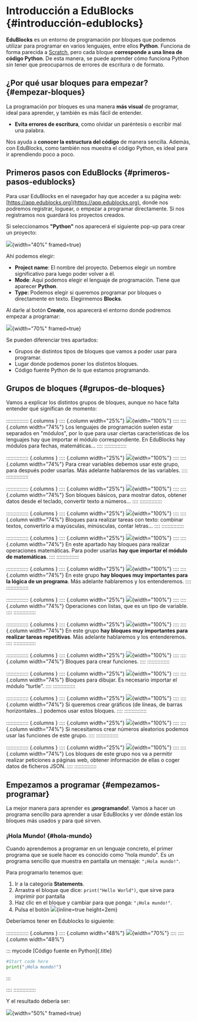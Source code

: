
# Introducción a EduBlocks {#introducción-edublocks}

**EduBlocks** es un entorno de programación por bloques que podemos utilizar para programar en varios lenguajes, entre ellos **Python**. Funciona de forma parecida a [Scratch](https://scratch.mit.edu/), pero cada bloque **corresponde a una línea de código Python**. De esta manera, se puede aprender cómo funciona Python sin tener que preocuparnos de errores de escritura o de formato.


## ¿Por qué usar bloques para empezar? {#empezar-bloques}

La programación por bloques es una manera **más visual** de programar, ideal para aprender, y también es más fácil de entender.
- **Evita errores de escritura**, como olvidar un paréntesis o escribir mal una palabra.

Nos ayuda a **conocer la estructura del código** de manera sencilla. Además, con EduBlocks, como también nos muestra el código Python, es ideal para ir aprendiendo poco a poco.


## Primeros pasos con EduBlocks {#primeros-pasos-edublocks}

Para usar EduBlocks en el navegador hay que acceder a su página web: [https://app.edublocks.org](https://app.edublocks.org), donde nos podremos registrar, loguear, o empezar a programar directamente. Si nos registramos nos guardará los proyectos creados.

Si seleccionamos **"Python"** nos aparecerá el siguiente pop-up para crear un proyecto:

![](img/introduccion_programacion/edublocks_project.png){width="40%" framed=true}

Ahí podemos elegir:

- **Project name**: El nombre del proyecto. Debemos elegir un nombre significativo para luego poder volver a él.
- **Mode**: Aquí podemos elegir el lenguaje de programación. Tiene que aparecer **Python**.
- **Type**: Podemos elegir si queremos programar por bloques o directamente en texto. Elegirmemos **Blocks**.

Al darle al botón **Create**, nos aparecerá el entorno donde podremos empezar a programar:

![](img/introduccion_programacion/edublocks_entorno.png){width="70%" framed=true}

Se pueden diferenciar tres apartados:

- Grupos de distintos tipos de bloques que vamos a poder usar para programar.
- Lugar donde podemos poner los distintos bloques.
- Código fuente Python de lo que estamos programando.


## Grupos de bloques {#grupos-de-bloques}

Vamos a explicar los distintos grupos de bloques, aunque no hace falta entender qué significan de momento:


::::::::::::::: {.columns }
:::: {.column width="25%"}
![](img/introduccion_programacion/edublocks_imports.png){width="100%"}
::::
:::: {.column width="74%"}
Los lenguajes de programación suelen estar separados en "módulos", por lo que para usar ciertas características de los lenguajes hay que importar el módulo correspondiente. En EduBlocks hay módulos para fechas, matemáticas...
::::
:::::::::::::::


::::::::::::::: {.columns }
:::: {.column width="25%"}
![](img/introduccion_programacion/edublocks_variables.png){width="100%"}
::::
:::: {.column width="74%"}
Para crear variables debemos usar este grupo, para después poder usarlas. Más adelante hablaremos de las variables.
::::
:::::::::::::::



::::::::::::::: {.columns }
:::: {.column width="25%"}
![](img/introduccion_programacion/edublocks_statements.png){width="100%"}
::::
:::: {.column width="74%"}
Son bloques básicos, para mostrar datos, obtener datos desde el teclado, convertir texto a números...
::::
:::::::::::::::


::::::::::::::: {.columns }
:::: {.column width="25%"}
![](img/introduccion_programacion/edublocks_text.png){width="100%"}
::::
:::: {.column width="74%"}
Bloques para realizar tareas con texto: combinar textos, convertirlo a mayúsculas, minúsculas, contar letras...
::::
:::::::::::::::


::::::::::::::: {.columns }
:::: {.column width="25%"}
![](img/introduccion_programacion/edublocks_math.png){width="100%"}
::::
:::: {.column width="74%"}
En este apartado hay bloques para realizar operaciones matemáticas. Para poder usarlas **hay que importar el módulo de matemáticas**.
::::
:::::::::::::::


::::::::::::::: {.columns }
:::: {.column width="25%"}
![](img/introduccion_programacion/edublocks_logic.png){width="100%"}
::::
:::: {.column width="74%"}
En este grupo **hay bloques muy importantes para la lógica de un programa**. Más adelante hablaremos y los entenderemos.
::::
:::::::::::::::


::::::::::::::: {.columns }
:::: {.column width="25%"}
![](img/introduccion_programacion/edublocks_lists.png){width="100%"}
::::
:::: {.column width="74%"}
Operaciones con listas, que es un tipo de variable.
::::
:::::::::::::::


::::::::::::::: {.columns }
:::: {.column width="25%"}
![](img/introduccion_programacion/edublocks_loops.png){width="100%"}
::::
:::: {.column width="74%"}
En este grupo **hay bloques muy importantes para realizar tareas repetitivas**. Más adelante hablaremos y los entenderemos.
::::
:::::::::::::::


::::::::::::::: {.columns }
:::: {.column width="25%"}
![](img/introduccion_programacion/edublocks_definitions.png){width="100%"}
::::
:::: {.column width="74%"}
Bloques para crear funciones.
::::
:::::::::::::::

::::::::::::::: {.columns }
:::: {.column width="25%"}
![](img/introduccion_programacion/edublocks_turtle.png){width="100%"}
::::
:::: {.column width="74%"}
Bloques para dibujar. Es necesario importar el módulo "turtle".
::::
:::::::::::::::


::::::::::::::: {.columns }
:::: {.column width="25%"}
![](img/introduccion_programacion/edublocks_graphs.png){width="100%"}
::::
:::: {.column width="74%"}
Si queremos crear gráficos (de líneas, de barras horizontales...) podemos usar estos bloques.
::::
:::::::::::::::

::::::::::::::: {.columns }
:::: {.column width="25%"}
![](img/introduccion_programacion/edublocks_random.png){width="100%"}
::::
:::: {.column width="74%"}
Si necesitamos crear números aleatorios podemos usar las funciones de este grupo.
::::
:::::::::::::::


::::::::::::::: {.columns }
:::: {.column width="25%"}
![](img/introduccion_programacion/edublocks_requests.png){width="100%"}
::::
:::: {.column width="74%"}
Los bloques de este grupo nos va a permitir realizar peticiones a páginas web, obtener información de ellas o coger datos de ficheros JSON.
::::
:::::::::::::::


## Empezamos a programar {#empezamos-programar}

La mejor manera para aprender es **¡programando!**. Vamos a hacer un programa sencillo para aprender a usar EduBlocks y ver dónde están los bloques más usados y para qué sirven.

### ¡Hola Mundo! {#hola-mundo}

Cuando aprendemos a programar en un lenguaje concreto, el primer programa que se suele hacer es conocido como "hola mundo". Es un programa sencillo que muestra en pantalla un mensaje: `"¡Hola mundo!"`.

Para programarlo tenemos que:

1. Ir a la categoría **Statements**.
2. Arrastra el bloque que dice: `print("Hello World")`, que sirve para imprimir por pantalla
3. Haz clic en el bloque y cambiar para que ponga: `"¡Hola mundo!"`.
4. Pulsa el botón ![](img/introduccion_programacion/edublocks_run.png){inline=true height=2em}

Deberíamos tener en Edublocks lo siguiente:

::::::::::::::: {.columns }
:::: {.column width="48%"}
![](img/introduccion_programacion/edublocks_program_1.png){width="70%"}
::::
:::: {.column width="48%"}

::: mycode
[Código fuente en Python]{.title}

```python
#Start code here
print("¡Hola mundo!")
```
:::

::::
:::::::::::::::

Y el resultado debería ser:

![](img/introduccion_programacion/edublocks_program_1_output.png){width="50%" framed=true}


